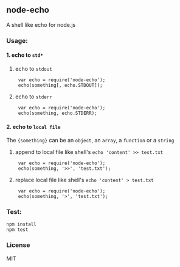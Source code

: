 ## node-echo


A shell like echo for node.js

### Usage:

#### 1. echo to `std*`

1. echo to `stdout`

        var echo = require('node-echo');
        echo(something[, echo.STDOUT]);

2. echo to `stderr`

        var echo = require('node-echo');
        echo(something, echo.STDERR);

#### 2. echo to `local file`

The `{something}` can be an `object`, an `array`, a `function` or a `string`

1. append to local file like shell's `echo 'content' >> test.txt`

        var echo = require('node-echo');
        echo(something, '>>', 'test.txt');

2. replace local file like shell's `echo 'content' > test.txt`

        var echo = require('node-echo');
        echo(something, '>', 'test.txt');

### Test:

    npm install
    npm test

### License
MIT
